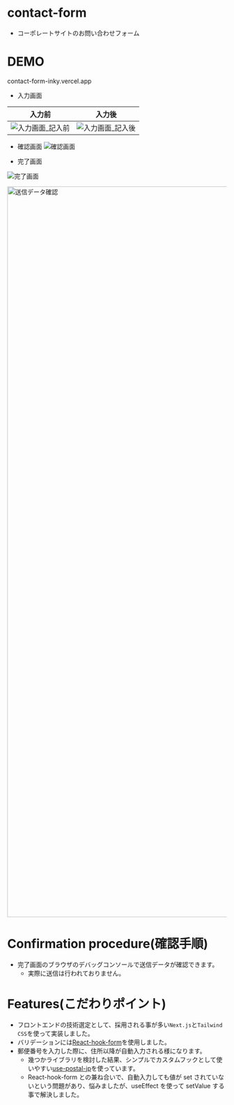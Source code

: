# contact-form

- コーポレートサイトのお問い合わせフォーム

# DEMO

contact-form-inky.vercel.app

- 入力画面

|入力前|入力後|
|---|---|
|![入力画面_記入前](https://user-images.githubusercontent.com/71934559/167281611-0addffab-3ec6-4651-a357-70ed4c156980.png)|![入力画面_記入後](https://user-images.githubusercontent.com/71934559/167281583-9d417217-35e8-4776-9ca0-4da01b23ced9.png)|

- 確認画面
![確認画面](https://user-images.githubusercontent.com/71934559/167281595-0ebd1b09-9a34-46c1-b706-9437a0d4ee9f.png)

- 完了画面

![完了画面](https://user-images.githubusercontent.com/71934559/167281591-3f903de3-5619-4c9d-a901-0f3f61364e92.png)

<img width="1675" alt="送信データ確認" src="https://user-images.githubusercontent.com/71934559/167281530-826443b0-8302-420c-a713-718d6fad25cb.png">

# Confirmation procedure(確認手順)

- 完了画面のブラウザのデバッグコンソールで送信データが確認できます。
  - 実際に送信は行われておりません。

# Features(こだわりポイント)

- フロントエンドの技術選定として、採用される事が多い`Next.js`と`Tailwind CSS`を使って実装しました。
- バリデーションには[React-hook-form](https://react-hook-form.com/jp/)を使用しました。
- 郵便番号を入力した際に、住所以降が自動入力される様になります。
  - 幾つかライブラリを検討した結果、シンプルでカスタムフックとして使いやすい[use-postal-jp](https://github.com/aiji42/use-postal-jp)を使っています。
  - React-hook-form との兼ね合いで、自動入力しても値が set されていないという問題があり、悩みましたが、useEffect を使って setValue する事で解決しました。
